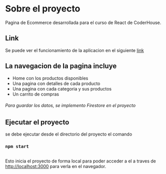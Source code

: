 # Sobre el proyecto

Pagina de Ecommerce desarrollada para el curso de React de CoderHouse.

## Link

Se puede ver el funcionamiento de la aplicacion en el siguiente [link](https://tienda-bontomasi-react.netlify.app)

## La navegacion de la pagina incluye

- Home con los productos disponibles
- Una pagina con detalles de cada producto
- Una pagina con cada categoria y sus productos
- Un carrito de compras

###### Para guardar los datos, se implemento Firestore en el proyecto

## Ejecutar el proyecto

se debe ejecutar desde el directorio del proyecto el comando
### `npm start`

##
Esto inicia el proyecto de forma local para poder acceder a el a traves de
[http://localhost:3000](http://localhost:3000) para verla en el navegador.